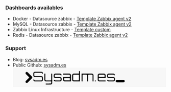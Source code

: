 ### Dashboards availables
- Docker - Datasource zabbix - [Template Zabbix agent v2](https://www.zabbix.com/integrations/docker#tab:official1)
- MySQL - Datasource zabbix - [Template Zabbix agent v2](https://git.zabbix.com/projects/ZBX/repos/zabbix/browse/templates/db/mysql_agent2/README.md)
- Zabbix Linux Infrastructure - [Template custom](https://github.com/VGzsysadm/Zabbix-templates/blob/master/Zabbix-Linux-Infrastructure.xml)
- Redis - Datasource zabbix - [Template Zabbix agent v2](https://www.zabbix.com/integrations/redis)
### Support
- Blog: [sysadm.es](https://sysadm.es)
- Public Github: [sysadm.es](https://github.com/VGzsysadm?tab=repositories)
![](https://raw.githubusercontent.com/VGzsysadm/sysadm.es-public-repository/master/new-1-1024x131.jpg)
